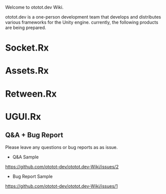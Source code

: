  Welcome to ototot.dev Wiki.
 
 ototot.dev is a one-person development team that develops and distributes various frameworks for the Unity engine. currently, the following products are being prepared.
 
# Socket.Rx
# Assets.Rx
# Retween.Rx
# UGUI.Rx


 
## Q&A + Bug Report
 
 Please leave any questions or bug reports as as issue.
 
- Q&A Sample
 
https://github.com/ototot-dev/ototot.dev-Wiki/issues/2

- Bug Report Sample

https://github.com/ototot-dev/ototot.dev-Wiki/issues/1
 
 
 














